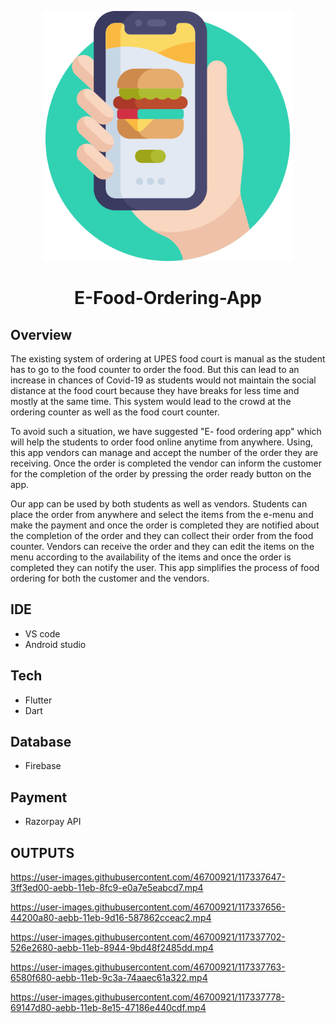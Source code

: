 <p align="center">
  <img height="400"  src="https://github.com/Sumyak-Jain/E-Food-Ordering-App/blob/main/assets/mainphoto.png">
</p>

<h1 align="center">E-Food-Ordering-App</h1>

##  Overview

The existing system of ordering at UPES food court is manual as the student has to go to the food counter to order the food. But this can lead to an increase in chances of Covid-19 as students would not maintain the social distance at the food court because they have breaks for less time and mostly at the same time. This system would lead to the crowd at the ordering counter as well as the food court counter.

To avoid such a situation, we have suggested "E- food ordering app" which will help the students to order food online anytime from anywhere. Using, this app vendors can manage and accept the number of the order they are receiving. Once the order is completed the vendor can inform the customer for the completion of the order by pressing the order ready button on the app. 

Our app can be used by both students as well as vendors. Students can place the order from anywhere and select the items from the e-menu and make the payment and once the order is completed they are notified about the completion of the order and they can collect their order from the food counter. Vendors can receive the order and they can edit the items on the menu according to the availability of the items and once the order is completed they can notify the user.
This app simplifies the process of food ordering for both the customer and the vendors.

## IDE

+	VS code
+ Android studio

## Tech

+	Flutter
+	Dart

## Database

+	Firebase

## Payment

+	Razorpay API

## OUTPUTS

https://user-images.githubusercontent.com/46700921/117337647-3ff3ed00-aebb-11eb-8fc9-e0a7e5eabcd7.mp4


https://user-images.githubusercontent.com/46700921/117337656-44200a80-aebb-11eb-9d16-587862cceac2.mp4


https://user-images.githubusercontent.com/46700921/117337702-526e2680-aebb-11eb-8944-9bd48f2485dd.mp4


https://user-images.githubusercontent.com/46700921/117337763-6580f680-aebb-11eb-9c3a-74aaec61a322.mp4


https://user-images.githubusercontent.com/46700921/117337778-69147d80-aebb-11eb-8e15-47186e440cdf.mp4





